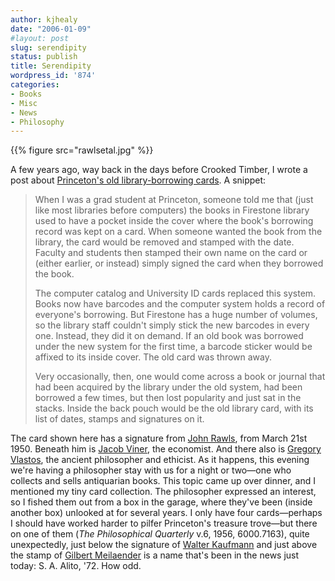 ```yaml
---
author: kjhealy
date: "2006-01-09"
#layout: post
slug: serendipity
status: publish
title: Serendipity
wordpress_id: '874'
categories:
- Books
- Misc
- News
- Philosophy
---
```


{{% figure src="rawlsetal.jpg" %}}


A few years ago, way back in the days before Crooked Timber, I wrote a post about [Princeton's old library-borrowing cards](http://www.kieranhealy.org/blog/archives/2002/11/26/the-network-of-ideas/). A snippet:

> When I was a grad student at Princeton, someone told me that (just like most libraries before computers) the books in Firestone library used to have a pocket inside the cover where the book's borrowing record was kept on a card. When someone wanted the book from the library, the card would be removed and stamped with the date. Faculty and students then stamped their own name on the card or (either earlier, or instead) simply signed the card when they borrowed the book.
>
> The computer catalog and University ID cards replaced this system. Books now have barcodes and the computer system holds a record of everyone's borrowing. But Firestone has a huge number of volumes, so the library staff couldn't simply stick the new barcodes in every one. Instead, they did it on demand. If an old book was borrowed under the new system for the first time, a barcode sticker would be affixed to its inside cover. The old card was thrown away.
>
> Very occasionally, then, one would come across a book or journal that had been acquired by the library under the old system, had been borrowed a few times, but then lost popularity and just sat in the stacks. Inside the back pouch would be the old library card, with its list of dates, stamps and signatures on it.

The card shown here has a signature from [John Rawls](http://en.wikipedia.org/wiki/John_Rawls), from March 21st 1950. Beneath him is [Jacob Viner](http://cepa.newschool.edu/~het/profiles/viner.htm), the economist. And there also is [Gregory Vlastos](http://en.wikipedia.org/wiki/Gregory_Vlastos), the ancient philosopher and ethicist. As it happens, this evening we're having a philosopher stay with us for a night or two—one who collects and sells antiquarian books. This topic came up over dinner, and I mentioned my tiny card collection. The philosopher expressed an interest, so I fished them out from a box in the garage, where they've been (inside another box) unlooked at for several years. I only have four cards—perhaps I should have worked harder to pilfer Princeton's treasure trove—but there on one of them (*The Philosophical Quarterly* v.6, 1956, 6000.7163), quite unexpectedly, just below the signature of [Walter Kaufmann](http://en.wikipedia.org/wiki/Walter_Kaufmann) and just above the stamp of [Gilbert Meilaender](http://www.bioethics.gov/about/meilaender.html) is a name that's been in the news just today: S. A. Alito, '72. How odd.
